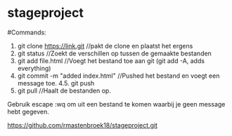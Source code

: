 # stageproject

#Commands:
1. git clone https://link.git
//pakt de clone en plaatst het ergens
2. git status
//Zoekt de verschillen op tussen de gemaakte bestanden
3. git add file.html
//Voegt het bestand toe aan git (git add -A, adds everything)
4. git commit -m "added index.html"
//Pushed het bestand en voegt een message toe.
4.5. git push
5. git pull
//Haalt de bestanden op.

Gebruik escape :wq
om uit een bestand te komen waarbij je geen message
hebt gegeven.

https://github.com/rmastenbroek18/stageproject.git
